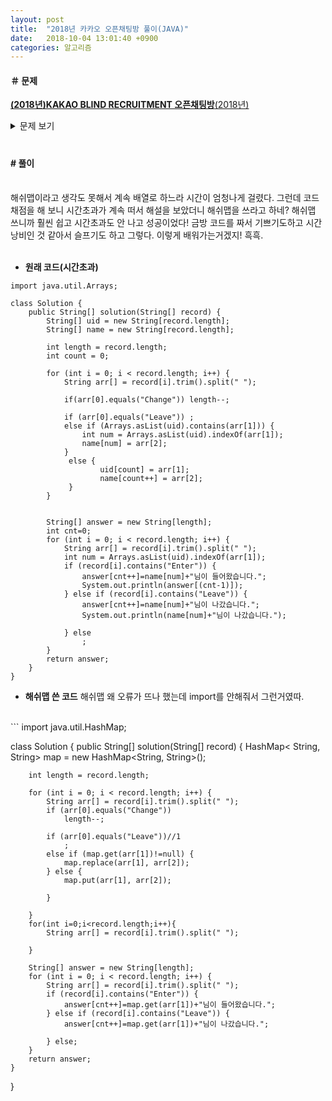 ```yaml
---
layout: post
title:  "2018년 카카오 오픈채팅방 풀이(JAVA)"
date:   2018-10-04 13:01:40 +0900
categories: 알고리즘
---
```

#### ＃ 문제
 [**(2018년)KAKAO BLIND RECRUITMENT 오픈채팅방**(2018년)](https://programmers.co.kr/learn/courses/30/lessons/42888)
<details><summary >문제 보기</summary>
<div style="font-size:0.7em;">
<p>

<p>카카오톡 오픈채팅방에서는 친구가 아닌 사람들과 대화를 할 수 있는데, 본래 닉네임이 아닌 가상의 닉네임을 사용하여 채팅방에 들어갈 수 있다.</p>

<p>신입사원인 김크루는 카카오톡 오픈 채팅방을 개설한 사람을 위해, 다양한 사람들이 들어오고, 나가는 것을 지켜볼 수 있는 관리자창을 만들기로 했다. 채팅방에 누군가 들어오면 다음 메시지가 출력된다.</p>

<p><q>[닉네임]님이 들어왔습니다.</q></p>

<p>채팅방에서 누군가 나가면 다음 메시지가 출력된다.</p>

<p><q>[닉네임]님이 나갔습니다.</q></p>

<p>채팅방에서 닉네임을 변경하는 방법은 다음과 같이 두 가지이다.</p>

<ul>
<li>채팅방을 나간 후, 새로운 닉네임으로 다시 들어간다.</li>
<li>채팅방에서 닉네임을 변경한다.</li>
</ul>

<p>닉네임을 변경할 때는 기존에 채팅방에 출력되어 있던 메시지의 닉네임도 전부 변경된다. </p>

<p>예를 들어, 채팅방에 <q>Muzi</q>와 <q>Prodo</q>라는 닉네임을 사용하는 사람이 순서대로 들어오면 채팅방에는 다음과 같이 메시지가 출력된다.</p>

<p><q>Muzi님이 들어왔습니다.</q><br>
<q>Prodo님이 들어왔습니다.</q></p>

<p>채팅방에 있던 사람이 나가면 채팅방에는 다음과 같이 메시지가 남는다.</p>

<p><q>Muzi님이 들어왔습니다.</q><br>
<q>Prodo님이 들어왔습니다.</q><br>
<q>Muzi님이 나갔습니다.</q></p>

<p>Muzi가 나간후 다시 들어올 때, Prodo 라는 닉네임으로 들어올 경우 기존에 채팅방에 남아있던 Muzi도 Prodo로 다음과 같이 변경된다.</p>

<p><q>Prodo님이 들어왔습니다.</q><br>
<q>Prodo님이 들어왔습니다.</q><br>
<q>Prodo님이 나갔습니다.</q><br>
<q>Prodo님이 들어왔습니다.</q></p>

<p>채팅방은 중복 닉네임을 허용하기 때문에, 현재 채팅방에는 Prodo라는 닉네임을 사용하는 사람이 두 명이 있다. 이제, 채팅방에 두 번째로 들어왔던 Prodo가 Ryan으로 닉네임을 변경하면 채팅방 메시지는 다음과 같이 변경된다.</p>

<p><q>Prodo님이 들어왔습니다.</q><br>
<q>Ryan님이 들어왔습니다.</q><br>
<q>Prodo님이 나갔습니다.</q><br>
<q>Prodo님이 들어왔습니다.</q></p>

<p>채팅방에 들어오고 나가거나, 닉네임을 변경한 기록이 담긴 문자열 배열 record가 매개변수로 주어질 때, 모든 기록이 처리된 후, 최종적으로 방을 개설한 사람이 보게 되는 메시지를 문자열 배열 형태로 return 하도록 solution 함수를 완성하라.</p>

<h5>제한사항</h5>

<ul>
<li>record는 다음과 같은 문자열이 담긴 배열이며, 길이는 <code>1</code> 이상 <code>100,000</code> 이하이다.</li>
<li>다음은 record에 담긴 문자열에 대한 설명이다.

<ul>
<li>모든 유저는 [유저 아이디]로 구분한다.</li>
<li>[유저 아이디] 사용자가 [닉네임]으로 채팅방에 입장 - <q>Enter [유저 아이디] [닉네임]</q> (ex. <q>Enter uid1234 Muzi</q>)</li>
<li>[유저 아이디] 사용자가 채팅방에서 퇴장 - <q>Leave [유저 아이디]</q> (ex. <q>Leave uid1234</q>)</li>
<li>[유저 아이디] 사용자가 닉네임을 [닉네임]으로 변경 - <q>Change [유저 아이디] [닉네임]</q> (ex. <q>Change uid1234 Muzi</q>)</li>
<li>첫 단어는 Enter, Leave, Change 중 하나이다.</li>
<li>각 단어는 공백으로 구분되어 있으며, 알파벳 대문자, 소문자, 숫자로만 이루어져있다.</li>
<li>유저 아이디와 닉네임은 알파벳 대문자, 소문자를 구별한다.</li>
<li>유저 아이디와 닉네임의 길이는 <code>1</code> 이상 <code>10</code> 이하이다.</li>
<li>채팅방에서 나간 유저가 닉네임을 변경하는 등 잘못 된 입력은 주어지지 않는다.</li>
</ul></li>
</ul>

<h5>입출력 예</h5>
<table class="table">
        <thead><tr>
<th>record</th>
<th>result</th>
</tr>
</thead>
        <tbody><tr>
<td><code>[&quot;Enter uid1234 Muzi&quot;, &quot;Enter uid4567 Prodo&quot;,&quot;Leave uid1234&quot;,&quot;Enter uid1234 Prodo&quot;,&quot;Change uid4567 Ryan&quot;]</code></td>
<td><code>[&quot;Prodo님이 들어왔습니다.&quot;, &quot;Ryan님이 들어왔습니다.&quot;, &quot;Prodo님이 나갔습니다.&quot;, &quot;Prodo님이 들어왔습니다.&quot;]</code></td>
</tr>
</tr>
</tbody>
      </table>
</p>
</div>
</details>


#
#
#### # 풀이 ####
<br>
해쉬맵이라고 생각도 못해서 계속 배열로 하느라 시간이 엄청나게 걸렸다. 그런데 코드 채점을 해 보니 시간초과가 계속 떠서 해설을 보았더니 해쉬맵을 쓰라고 하네? 해쉬맵 쓰니까 훨씬 쉽고 시간초과도 안 나고 성공이었다! 금방 코드를 짜서 기쁘기도하고 시간낭비인 것 같아서 슬프기도 하고 그렇다. 이렇게 배워가는거겠지! 흑흑.<br><br>

- **원래 코드(시간초과)**

```
import java.util.Arrays;

class Solution {
    public String[] solution(String[] record) {
 		String[] uid = new String[record.length];
		String[] name = new String[record.length];

		int length = record.length;
		int count = 0;

		for (int i = 0; i < record.length; i++) {
			String arr[] = record[i].trim().split(" ");

			if(arr[0].equals("Change")) length--;

			if (arr[0].equals("Leave")) ;
			else if (Arrays.asList(uid).contains(arr[1])) {
				int num = Arrays.asList(uid).indexOf(arr[1]);
				name[num] = arr[2];
			}
			 else {
					uid[count] = arr[1];
					name[count++] = arr[2];
			 }			
		}


		String[] answer = new String[length];
		int cnt=0;
		for (int i = 0; i < record.length; i++) {
			String arr[] = record[i].trim().split(" ");
			int num = Arrays.asList(uid).indexOf(arr[1]);
			if (record[i].contains("Enter")) {
				answer[cnt++]=name[num]+"님이 들어왔습니다.";
				System.out.println(answer[(cnt-1)]);
			} else if (record[i].contains("Leave")) {
				answer[cnt++]=name[num]+"님이 나갔습니다.";
				System.out.println(name[num]+"님이 나갔습니다.");

			} else
				;
		}
        return answer;
    }
}
```
 - **해쉬맵 쓴 코드**
  해쉬맵 왜 오류가 뜨나 했는데 import를 안해줘서 그런거였따.
<br>
```
import java.util.HashMap;

class Solution {
    public String[] solution(String[] record) {
        HashMap< String, String> map = new HashMap<String, String>();

		int length = record.length;

		for (int i = 0; i < record.length; i++) {
			String arr[] = record[i].trim().split(" ");
			if (arr[0].equals("Change"))
				length--;

			if (arr[0].equals("Leave"))//1
				;
			else if (map.get(arr[1])!=null) {
				map.replace(arr[1], arr[2]);
			} else {
				map.put(arr[1], arr[2]);

			}

		}
		for(int i=0;i<record.length;i++){
			String arr[] = record[i].trim().split(" ");

		}

		String[] answer = new String[length];
		for (int i = 0; i < record.length; i++) {
			String arr[] = record[i].trim().split(" ");
			if (record[i].contains("Enter")) {
				answer[cnt++]=map.get(arr[1])+"님이 들어왔습니다.";
			} else if (record[i].contains("Leave")) {
				answer[cnt++]=map.get(arr[1])+"님이 나갔습니다.";

			} else;
		}
        return answer;
    }
}
```
